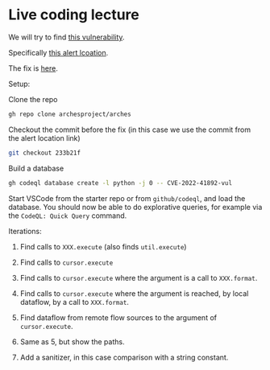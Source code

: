 # Live coding lecture

We will try to find [this vulnerability](https://github.com/advisories/GHSA-gmpq-xrxj-xh8m).

Specifically [this alert lcoation](https://github.com/archesproject/arches/blob/75ce8f7cb9c08caf608569797a40ca9be585b182/arches/app/models/concept.py#L1216).

The fix is [here](https://github.com/archesproject/arches/commit/7ed53e23a616edf3301d95814d9d64de5e3072a9#diff-6c34f3faa78f4c83b9ee63a2f911d34ac78824f88b97525123ff0c3204a7bcf2L1179-R1213).

Setup:

Clone the repo

```bash
gh repo clone archesproject/arches
```

Checkout the commit before the fix (in this case we use the commit from the alert location link)

```bash
git checkout 233b21f
```

Build a database

```bash
gh codeql database create -l python -j 0 -- CVE-2022-41892-vul
```

Start VSCode from the starter repo or from `github/codeql`, and load the database. You should now be able to do explorative queries, for example via the `CodeQL: Quick Query` command.

Iterations:

1. Find calls to `XXX.execute`
   (also finds `util.execute`)

2. Find calls to `cursor.execute`

3. Find calls to `cursor.execute` where the argument is a call to `XXX.format`.

4. Find calls to `cursor.execute` where the argument is reached, by local dataflow, by a call to `XXX.format`.

5. Find dataflow from remote flow sources to the argument of `cursor.execute`.

6. Same as 5, but show the paths.

7. Add a sanitizer, in this case comparison with a string constant.
